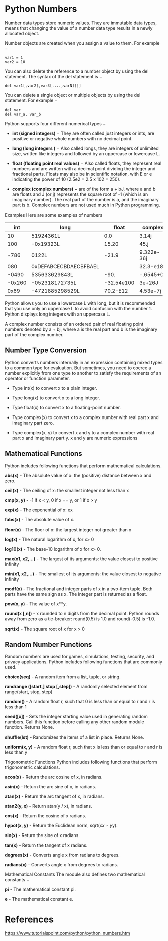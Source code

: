 # Python Numbers
Number data types store numeric values. They are immutable data types, means that changing the value of a number data type results in a newly allocated object.

Number objects are created when you assign a value to them. For example −
```
var1 = 1
var2 = 10
```
You can also delete the reference to a number object by using the del statement. The syntax of the del statement is −
```
del var1[,var2[,var3[....,varN]]]]
```
You can delete a single object or multiple objects by using the del statement. For example −
```
del var
del var_a, var_b
```
Python supports four different numerical types −

- **int (signed integers)** − They are often called just integers or ints, are positive or negative whole numbers with no decimal point.

- **long (long integers )** − Also called longs, they are integers of unlimited size, written like integers and followed by an uppercase or lowercase L.

- **float (floating point real values)** − Also called floats, they represent real numbers and are written with a decimal point dividing the integer and fractional parts. Floats may also be in scientific notation, with E or e indicating the power of 10 (2.5e2 = 2.5 x 102 = 250).

- **complex (complex numbers)** − are of the form a + bJ, where a and b are floats and J (or j) represents the square root of -1 (which is an imaginary number). The real part of the number is a, and the imaginary part is b. Complex numbers are not used much in Python programming.

Examples
Here are some examples of numbers

|int	|long	|float	|complex
|---|---|---|---
|10	|51924361L	|0.0	|3.14j
|100	|-0x19323L	|15.20	|45.j
|-786	|0122L	|-21.9	|9.322e-36j
|080	|0xDEFABCECBDAECBFBAEL	||32.3+e18	|.876j
|-0490	|535633629843L	|-90.	|-.6545+0J
|-0x260	|-052318172735L	|-32.54e100	|3e+26J
|0x69	|-4721885298529L	|70.2-E12	|4.53e-7j

Python allows you to use a lowercase L with long, but it is recommended that you use only an uppercase L to avoid confusion with the number 1. Python displays long integers with an uppercase L.

A complex number consists of an ordered pair of real floating point numbers denoted by a + bj, where a is the real part and b is the imaginary part of the complex number.

## Number Type Conversion
Python converts numbers internally in an expression containing mixed types to a common type for evaluation. But sometimes, you need to coerce a number explicitly from one type to another to satisfy the requirements of an operator or function parameter.

- Type int(x) to convert x to a plain integer.

- Type long(x) to convert x to a long integer.

- Type float(x) to convert x to a floating-point number.

- Type complex(x) to convert x to a complex number with real part x and imaginary part zero.

- Type complex(x, y) to convert x and y to a complex number with real part x and imaginary part y. x and y are numeric expressions

## Mathematical Functions
Python includes following functions that perform mathematical calculations.

**abs(x)** -
The absolute value of x: the (positive) distance between x and zero.

**ceil(x)** -
The ceiling of x: the smallest integer not less than x

**cmp(x, y)** -
-1 if x < y, 0 if x == y, or 1 if x > y

**exp(x)** -
The exponential of x: ex

**fabs(x)** -
The absolute value of x.

**floor(x)** -
The floor of x: the largest integer not greater than x

**log(x)** -
The natural logarithm of x, for x> 0

**log10(x)** -
The base-10 logarithm of x for x> 0.

**max(x1, x2,...)** -
The largest of its arguments: the value closest to positive infinity

**min(x1, x2,...)** -
The smallest of its arguments: the value closest to negative infinity

**modf(x)** -
The fractional and integer parts of x in a two-item tuple. Both parts have the same sign as x. The integer part is returned as a float.

**pow(x, y)** -
The value of x**y.

**round(x [,n])** -
x rounded to n digits from the decimal point. Python rounds away from zero as a tie-breaker: round(0.5) is 1.0 and round(-0.5) is -1.0.

**sqrt(x)** -
The square root of x for x > 0

## Random Number Functions
Random numbers are used for games, simulations, testing, security, and privacy applications. Python includes following functions that are commonly used.

**choice(seq)** -
A random item from a list, tuple, or string.

**randrange ([start,] stop [,step])** -
A randomly selected element from range(start, stop, step)

**random()** -
A random float r, such that 0 is less than or equal to r and r is less than 1

**seed([x])** -
Sets the integer starting value used in generating random numbers. Call this function before calling any other random module function. Returns None.

**shuffle(lst)** -
Randomizes the items of a list in place. Returns None.

**uniform(x, y)** -
A random float r, such that x is less than or equal to r and r is less than y

Trigonometric Functions
Python includes following functions that perform trigonometric calculations.

**acos(x)** -
Return the arc cosine of x, in radians.

**asin(x)** -
Return the arc sine of x, in radians.

**atan(x)** -
Return the arc tangent of x, in radians.

**atan2(y, x)** -
Return atan(y / x), in radians.

**cos(x)** -
Return the cosine of x radians.

**hypot(x, y)** -
Return the Euclidean norm, sqrt(x*x + y*y).

**sin(x)** -
Return the sine of x radians.

**tan(x)** -
Return the tangent of x radians.

**degrees(x)** -
Converts angle x from radians to degrees.

**radians(x)** -
Converts angle x from degrees to radians.

Mathematical Constants
The module also defines two mathematical constants −

**pi** -
The mathematical constant pi.

**e** -
The mathematical constant e.

# References
https://www.tutorialspoint.com/python/python_numbers.htm
